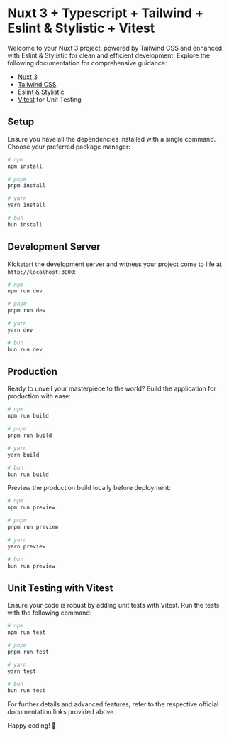 # Nuxt 3 + Typescript + Tailwind + Eslint & Stylistic + Vitest

Welcome to your Nuxt 3 project, powered by Tailwind CSS and enhanced with Eslint & Stylistic for clean and efficient development. Explore the following documentation for comprehensive guidance:

- [Nuxt 3](https://nuxt.com/docs/getting-started/introduction)
- [Tailwind CSS](https://tailwindcss.com/docs)
- [Eslint & Stylistic](https://eslint.org/)
- [Vitest](https://vitest.dev/) for Unit Testing

## Setup

Ensure you have all the dependencies installed with a single command. Choose your preferred package manager:

```bash
# npm
npm install

# pnpm
pnpm install

# yarn
yarn install

# bun
bun install
```

## Development Server

Kickstart the development server and witness your project come to life at `http://localhost:3000`:

```bash
# npm
npm run dev

# pnpm
pnpm run dev

# yarn
yarn dev

# bun
bun run dev
```

## Production

Ready to unveil your masterpiece to the world? Build the application for production with ease:

```bash
# npm
npm run build

# pnpm
pnpm run build

# yarn
yarn build

# bun
bun run build
```

Preview the production build locally before deployment:

```bash
# npm
npm run preview

# pnpm
pnpm run preview

# yarn
yarn preview

# bun
bun run preview
```

## Unit Testing with Vitest

Ensure your code is robust by adding unit tests with Vitest. Run the tests with the following command:

```bash
# npm
npm run test

# pnpm
pnpm run test

# yarn
yarn test

# bun
bun run test
```

For further details and advanced features, refer to the respective official documentation links provided above.

Happy coding! 🚀